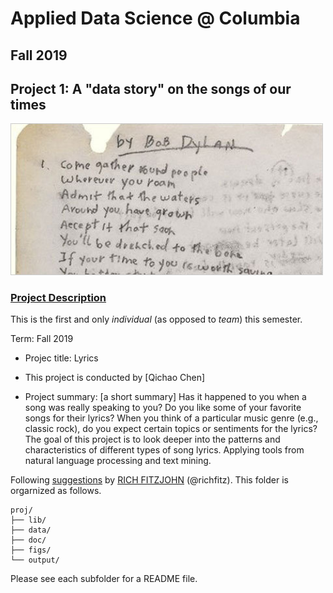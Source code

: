 # Applied Data Science @ Columbia
## Fall 2019
## Project 1: A "data story" on the songs of our times

<img src="figs/title1.jpeg" width="500">

### [Project Description](doc/)
This is the first and only *individual* (as opposed to *team*) this semester. 

Term: Fall 2019

+ Projec title: Lyrics
+ This project is conducted by [Qichao Chen]

+ Project summary: [a short summary] Has it happened to you when a song was really speaking to you? Do you like some of your favorite songs for their lyrics? When you think of a particular music genre (e.g., classic rock), do you expect certain topics or sentiments for the lyrics? The goal of this project is to look deeper into the patterns and characteristics of different types of song lyrics. Applying tools from natural language processing and text mining.

Following [suggestions](http://nicercode.github.io/blog/2013-04-05-projects/) by [RICH FITZJOHN](http://nicercode.github.io/about/#Team) (@richfitz). This folder is orgarnized as follows.

```
proj/
├── lib/
├── data/
├── doc/
├── figs/
└── output/
```

Please see each subfolder for a README file.

